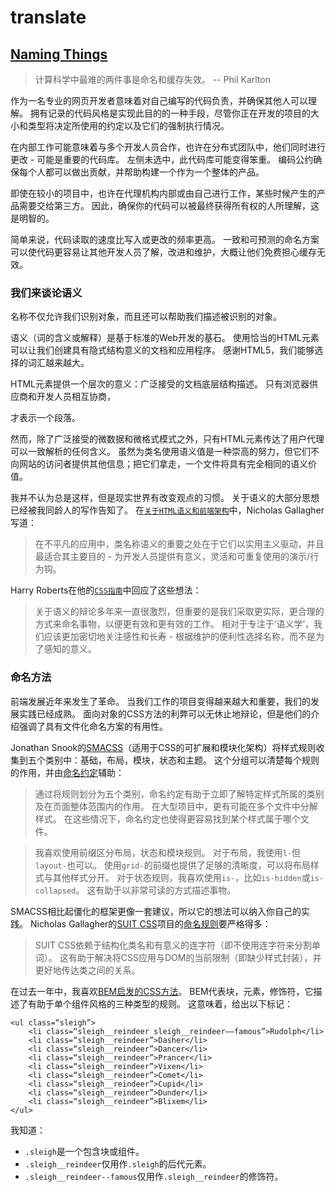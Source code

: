 # translate

## [Naming Things](https://24ways.org/2014/naming-things/)

> 计算科学中最难的两件事是命名和缓存失效。 -- Phil Karlton

作为一名专业的网页开发者意味着对自己编写的代码负责，并确保其他人可以理解。
拥有记录的代码风格是实现此目的的一种手段，尽管你正在开发的项目的大小和类型将决定所使用的约定以及它们的强制执行情况。

在内部工作可能意味着与多个开发人员合作，也许在分布式团队中，他们同时进行更改 - 可能是重要的代码库。
左侧未选中，此代码库可能变得笨重。
编码公约确保每个人都可以做出贡献，并帮助构建一个作为一个整体的产品。

即使在较小的项目中，也许在代理机构内部或由自己进行工作，某些时候产生的产品需要交给第三方。
因此，确保你的代码可以被最终获得所有权的人所理解，这是明智的。

简单来说，代码读取的速度比写入或更改的频率更高。
一致和可预测的命名方案可以使代码更容易让其他开发人员了解，改进和维护，大概让他们免费担心缓存无效。

### 我们来谈论语义

名称不仅允许我们识别对象，而且还可以帮助我们描述被识别的对象。

语义（词的含义或解释）是基于标准的Web开发的基石。
使用恰当的HTML元素可以让我们创建具有隐式结构意义的文档和应用程序。
感谢HTML5，我们能够选择的词汇越来越大。

HTML元素提供一个层次的意义：广泛接受的文档底层结构描述。
只有浏览器供应商和开发人员相互协商，<p>才表示一个段落。

然而，除了广泛接受的微数据和微格式模式之外，只有HTML元素传达了用户代理可以一致解析的任何含义。
虽然为类名使用语义值是一种崇高的努力，但它们不向网站的访问者提供其他信息；把它们拿走，一个文件将具有完全相同的语义价值。

我并不认为总是这样，但是现实世界有改变观点的习惯。
关于语义的大部分思想已经被我同龄人的写作告知了。
在[`关于HTML语义和前端架构`](http://nicolasgallagher.com/about-html-semantics-front-end-architecture/)中，Nicholas Gallagher写道：

> 在不平凡的应用中，类名称语义的重要之处在于它们以实用主义驱动，并且最适合其主要目的 - 为开发人员提供有意义，灵活和可重复使用的演示/行为钩。

Harry Roberts在他的[`CSS指南`](http://cssguidelin.es/#naming)中回应了这些想法：

> 关于语义的辩论多年来一直很激烈，但重要的是我们采取更实际，更合理的方式来命名事物，以便更有效和更有效的工作。
> 相对于专注于‘语义学’，我们应该更加密切地关注感性和长寿 - 根据维护的便利性选择名称，而不是为了感知的意义。

### 命名方法

前端发展近年来发生了革命。
当我们工作的项目变得越来越大和重要，我们的发展实践已经成熟。
面向对象的CSS方法的利弊可以无休止地辩论，但是他们的介绍强调了具有文件化命名方案的有用性。

Jonathan Snook的[SMACSS](http://smacss.com/)（适用于CSS的可扩展和模块化架构）将样式规则收集到五个类别中：基础，布局，模块，状态和主题。
这个分组可以清楚每个规则的作用，并由[命名约定](http://smacss.com/book/categorizing)辅助：

> 通过将规则划分为五个类别，命名约定有助于立即了解特定样式所属的类别及在页面整体范围内的作用。
> 在大型项目中，更有可能在多个文件中分解样式。
> 在这些情况下，命名约定也使得更容易找到某个样式属于哪个文件。

> 我喜欢使用前缀区分布局，状态和模块规则。
> 对于布局，我使用`l-`但`layout-`也可以。
> 使用`grid-`的前缀也提供了足够的清晰度，可以将布局样式与其他样式分开。
> 对于状态规则，我喜欢使用`is-`，比如`is-hidden`或`is-collapsed`。
> 这有助于以非常可读的方式描述事物。

SMACSS相比起僵化的框架更像一套建议，所以它的想法可以纳入你自己的实践。
Nicholas Gallagher的[SUIT CSS](https://github.com/suitcss/)项目的[命名规则](https://github.com/suitcss/suit/blob/master/doc/naming-conventions.md)要严格得多：

> SUIT CSS依赖于结构化类名和有意义的连字符（即不使用连字符来分割单词）。
> 这有助于解决将CSS应用与DOM的当前限制（即缺少样式封装），并更好地传达类之间的关系。

在过去一年中，我喜欢[BEM启发的CSS方法](http://csswizardry.com/2013/01/mindbemding-getting-your-head-round-bem-syntax/)。
BEM代表块，元素，修饰符，它描述了有助于单个组件风格的三种类型的规则。
这意味着，给出以下标记：

	<ul class=“sleigh”>
	    <li class=“sleigh__reindeer sleigh__reindeer––famous”>Rudolph</li>
	    <li class=“sleigh__reindeer”>Dasher</li>
	    <li class=“sleigh__reindeer”>Dancer</li>
	    <li class=“sleigh__reindeer”>Prancer</li>
	    <li class=“sleigh__reindeer”>Vixen</li>
	    <li class=“sleigh__reindeer”>Comet</li>
	    <li class=“sleigh__reindeer”>Cupid</li>
	    <li class=“sleigh__reindeer”>Dunder</li>
	    <li class=“sleigh__reindeer”>Blixem</li>
	</ul>

我知道：
* `.sleigh`是一个包含块或组件。
* `.sleigh__reindeer`仅用作`.sleigh`的后代元素。
* `.sleigh__reindeer--famous`仅用作`.sleigh__reindeer`的修饰符。






















